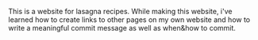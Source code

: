 This is a website for lasagna recipes.
While making this website, i've learned how to create links to other pages on my own website and how to write a meaningful commit message as well as when&how to commit.